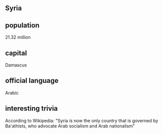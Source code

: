 ## Syria
##  population

21.32 million

##  capital

Damascus
 
##  official language

Arabic

##  interesting trivia

According to Wikipedia: "Syria is now the only country that is governed by Ba'athists, who advocate Arab socialism and Arab nationalism" 


